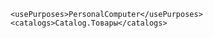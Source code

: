 <?xml version="1.0" encoding="UTF-8"?><mdclass:Configuration xmlns:mdclass="http://g5.1c.ru/v8/dt/metadata/mdclass" uuid="45b604a6-cb30-4b33-b137-18589f68bc74" name="SaleDev" defaultRunMode="ManagedApplication" vendor="" version="" defaultLanguage="Language.русский" dataLockControlMode="Managed" objectAutonumerationMode="NotAutoFree" modalityUseMode="DontUse">
    <usePurposes>PersonalComputer</usePurposes>
    <catalogs>Catalog.Товары</catalogs>
  <synonym key="ru" value="Sale dev"/>
  <containedObjects classId="9cd510cd-abfc-11d4-9434-004095e12fc7" objectId="f5e61bee-ea15-4d24-8236-4a85792a92a4"/>
  <containedObjects classId="9fcd25a0-4822-11d4-9414-008048da11f9" objectId="aa370550-c0d6-4ecb-80f9-041d08f97981"/>
  <containedObjects classId="e3687481-0a87-462c-a166-9f34594f9bba" objectId="c891f2fd-c7c6-44db-a450-b88f4fe66ed9"/>
  <containedObjects classId="9de14907-ec23-4a07-96f0-85521cb6b53b" objectId="30de5f7a-a0c6-498e-b11b-88897392fd62"/>
  <containedObjects classId="51f2d5d8-ea4d-4064-8892-82951750031e" objectId="d630be6e-3f4d-47ba-9016-745f65deb77c"/>
  <containedObjects classId="e68182ea-4237-4383-967f-90c1e3370bc7" objectId="f689d27b-a68f-47c5-a111-aa8c77c05010"/>
  <languages uuid="30e1b49f-7964-4ea0-a3c7-a5a549632987" name="русский" languageCode="ru">
    <synonym key="ru" value="русский"/>
  </languages>
</mdclass:Configuration>

